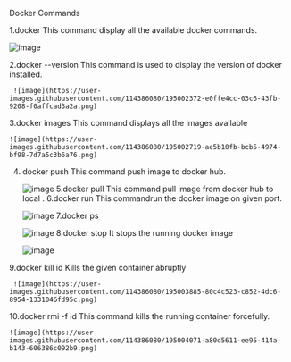 Docker Commands

1.docker 
   This command display all the available docker commands. 
   
   ![image](https://user-images.githubusercontent.com/114386080/195002064-4072e5e2-9f14-4c5a-8a88-0bf8697317eb.png)

2.docker --version
     This command is used to display the version of docker installed.
     
     ![image](https://user-images.githubusercontent.com/114386080/195002372-e0ffe4cc-03c6-43fb-9208-f0affcad3a2a.png)


3.docker images
    This command displays all the images available
    
    ![image](https://user-images.githubusercontent.com/114386080/195002719-ae5b10fb-bcb5-4974-bf98-7d7a5c3b6a76.png)

4. docker push
    This command push image to docker hub.
    
    ![image](https://user-images.githubusercontent.com/114386080/195002960-7018055d-18d2-4631-883c-fc2f829508f3.png)
5.docker pull
      This command pull image from docker hub to local .
6.docker run
    This commandrun the docker image on given port.
    
    ![image](https://user-images.githubusercontent.com/114386080/195003303-73af79ed-0d26-42e5-862e-a369f1d9eed5.png)
7.docker ps

    ![image](https://user-images.githubusercontent.com/114386080/195003425-8b3177de-1acd-4c65-8514-a5ae9aa0f377.png)
8.docker stop 
   It stops the running docker image
   
   ![image](https://user-images.githubusercontent.com/114386080/195003578-d1533c6c-ef8d-4fa6-abeb-02947ed91110.png)

9.docker kill id
    Kills the given container abruptly

     ![image](https://user-images.githubusercontent.com/114386080/195003885-80c4c523-c852-4dc6-8954-1331046fd95c.png)
     
10.docker rmi -f id
    This command kills the running container forcefully.
    
    ![image](https://user-images.githubusercontent.com/114386080/195004071-a80d5611-ee95-414a-b143-606386c092b9.png)









      
